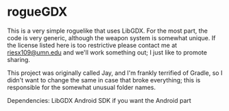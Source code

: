 # rogueGDX
This is a very simple roguelike that uses LibGDX. For the most part, the code is very generic, although the weapon system is somewhat unique. If the license listed here is too restrictive please contact me at riesx109@umn.edu and we'll work something out; I just like to promote sharing. 

This project was originally called Jay, and I'm frankly terrified of Gradle, so I didn't want to change the same in case that broke everything; this is responsible for the somewhat unusual folder names. 

Dependencies: 
LibGDX
Android SDK if you want the Android part
